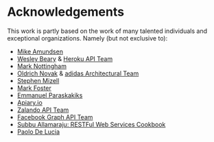 # Acknowledgements

This work is partly based on the work of many talented individuals and exceptional organizations. Namely \(but not exclusive to\):

* [Mike Amundsen](http://amundsen.com/)
* [Wesley Beary](http://geemus.com/) & [Heroku API Team](https://www.heroku.com/)
* [Mark Nottingham](https://www.mnot.net)
* [Oldrich Novak](https://de.linkedin.com/in/oldrich-novak-1479124) & [adidas Architectural Team](http://www.adidas-group.com/en/)
* [Stephen Mizell](http://smizell.com)
* [Mark Foster](https://twitter.com/fosrias)
* [Emmanuel Paraskakiks](https://www.linkedin.com/in/emmanuelparaskakis/)
* [Apiary.io](https://apiary.io)
* [Zalando API Team](http://zalando.github.io/restful-api-guidelines)
* [Facebook Graph API Team](https://developers.facebook.com/docs/graph-api/)
* [Subbu Allamaraju: RESTFul Web Services Cookbook](http://shop.oreilly.com/product/9780596801694.do)
* [Paolo De Lucia](https://www.linkedin.com/in/paolodelucia/)


